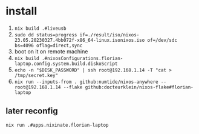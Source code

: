 # install

1. `nix build .#liveusb`
2. `sudo dd status=progress if=./result/iso/nixos-23.05.20230327.4bb072f-x86_64-linux.isonixos.iso of=/dev/sdc bs=4096 oflag=direct,sync`
3. boot on it on remote machine
4. `nix build .#nixosConfigurations.florian-laptop.config.system.build.diskoScript`
5. `echo -n "$DISK_PASSWORD" | ssh root@192.168.1.14 -T "cat > /tmp/secret.key"`
6. `nix run --inputs-from . github:numtide/nixos-anywhere -- root@192.168.1.14 --flake github:docteurklein/nixos-flake#florian-laptop`


## later reconfig

    nix run .#apps.nixinate.florian-laptop
